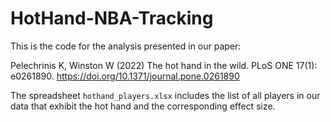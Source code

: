 # HotHand-NBA-Tracking

This is the code for the analysis presented in our paper:

Pelechrinis K, Winston W (2022) The hot hand in the wild. PLoS ONE 17(1): e0261890. https://doi.org/10.1371/journal.pone.0261890

The spreadsheet ``hothand_players.xlsx`` includes the list of all players in our data that exhibit the hot hand and the corresponding effect size.
